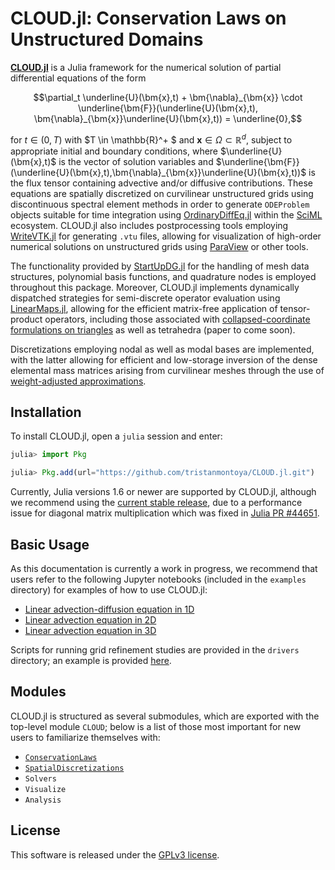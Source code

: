 # CLOUD.jl: Conservation Laws on Unstructured Domains

[**CLOUD.jl**](https://github.com/tristanmontoya/CLOUD.jl) is a Julia framework for the numerical solution of partial differential equations of the form
```math
\partial_t \underline{U}(\bm{x},t) + \bm{\nabla}_{\bm{x}} \cdot \underline{\bm{F}}(\underline{U}(\bm{x},t), \bm{\nabla}_{\bm{x}}\underline{U}(\bm{x},t)) = \underline{0},
```
for $t \in (0,T)$ with $T \in \mathbb{R}^+ $ and $\bm{x} \in \Omega \subset \mathbb{R}^d$, subject to appropriate initial and boundary conditions, where $\underline{U}(\bm{x},t)$ is the vector of solution variables and $\underline{\bm{F}}(\underline{U}(\bm{x},t),\bm{\nabla}_{\bm{x}}\underline{U}(\bm{x},t))$ is the flux tensor containing advective and/or diffusive contributions. 
These equations are spatially discretized on curvilinear unstructured grids using discontinuous spectral element methods in order to generate `ODEProblem` objects suitable for time integration using [OrdinaryDiffEq.jl](https://github.com/SciML/OrdinaryDiffEq.jl) within the [SciML](https://sciml.ai/) ecosystem. CLOUD.jl also includes postprocessing tools employing [WriteVTK.jl](https://github.com/jipolanco/WriteVTK.jl) for generating `.vtu` files, allowing for visualization of high-order numerical solutions on unstructured grids using [ParaView](https://www.paraview.org/) or other tools.

The functionality provided by [StartUpDG.jl](https://github.com/jlchan/StartUpDG.jl) for the handling of mesh data structures, polynomial basis functions, and quadrature nodes is employed throughout this package. Moreover, CLOUD.jl implements dynamically dispatched strategies for semi-discrete operator evaluation using [LinearMaps.jl](https://github.com/JuliaLinearAlgebra/LinearMaps.jl), allowing for the efficient matrix-free application of tensor-product operators, including those associated with [collapsed-coordinate formulations on triangles](https://tjbmontoya.com/papers/MontoyaZinggICCFD22.pdf) as well as tetrahedra (paper to come soon).

Discretizations employing nodal as well as modal bases are implemented, with the latter allowing for efficient and low-storage inversion of the dense elemental mass matrices arising from curvilinear meshes through the use of [weight-adjusted approximations](https://arxiv.org/abs/1608.03836).

## Installation

To install CLOUD.jl, open a `julia` session and enter:

```julia
julia> import Pkg

julia> Pkg.add(url="https://github.com/tristanmontoya/CLOUD.jl.git")
```

Currently, Julia versions 1.6 or newer are supported by CLOUD.jl, although we recommend using the [current stable release](https://julialang.org/downloads/), due to a performance issue for diagonal matrix multiplication which was fixed in [Julia PR #44651](https://github.com/JuliaLang/julia/pull/44651).

## Basic Usage

As this documentation is currently a work in progress, we recommend that users refer to the following Jupyter notebooks (included in the `examples` directory) for examples of how to use CLOUD.jl:
* [Linear advection-diffusion equation in 1D](https://github.com/tristanmontoya/CLOUD.jl/tree/main/examples/advection_diffusion_1d.ipynb)
* [Linear advection equation in 2D](https://github.com/tristanmontoya/CLOUD.jl/tree/main/examples/advection_2d.ipynb)
* [Linear advection equation in 3D](https://github.com/tristanmontoya/CLOUD.jl/tree/main/examples/advection_3d.ipynb)

Scripts for running grid refinement studies are provided in the `drivers` directory; an example is provided [here](https://github.com/tristanmontoya/CLOUD.jl/blob/main/drivers/advection_refinement.sh).

## Modules
CLOUD.jl is structured as several submodules, which are exported with the top-level module `CLOUD`; below is a list of those most important for new users to familiarize themselves with:
* [`ConservationLaws`](ConservationLaws.md)
* [`SpatialDiscretizations`](SpatialDiscretizations.md)
* `Solvers`
* `Visualize`
* `Analysis`

## License
This software is released under the [GPLv3 license](https://www.gnu.org/licenses/gpl-3.0.en.html).
